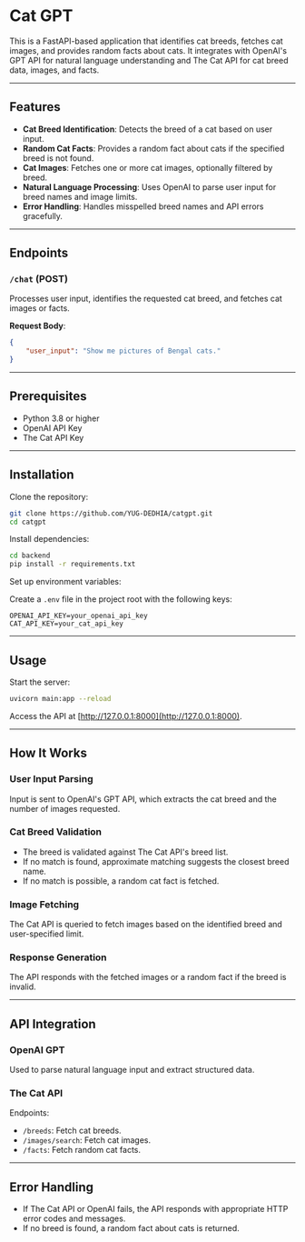 # Cat GPT

This is a FastAPI-based application that identifies cat breeds, fetches cat images, and provides random facts about cats. It integrates with OpenAI's GPT API for natural language understanding and The Cat API for cat breed data, images, and facts.

---

## Features

- **Cat Breed Identification**: Detects the breed of a cat based on user input.
- **Random Cat Facts**: Provides a random fact about cats if the specified breed is not found.
- **Cat Images**: Fetches one or more cat images, optionally filtered by breed.
- **Natural Language Processing**: Uses OpenAI to parse user input for breed names and image limits.
- **Error Handling**: Handles misspelled breed names and API errors gracefully.

---

## Endpoints

### `/chat` (POST)
Processes user input, identifies the requested cat breed, and fetches cat images or facts.

**Request Body**:
```json
{
    "user_input": "Show me pictures of Bengal cats."
}
```

---

## Prerequisites

- Python 3.8 or higher
- OpenAI API Key
- The Cat API Key

---

## Installation

Clone the repository:
```sh
git clone https://github.com/YUG-DEDHIA/catgpt.git
cd catgpt
```

Install dependencies:
```sh
cd backend
pip install -r requirements.txt
```

Set up environment variables:

Create a `.env` file in the project root with the following keys:
```
OPENAI_API_KEY=your_openai_api_key
CAT_API_KEY=your_cat_api_key
```

---

## Usage

Start the server:
```sh
uvicorn main:app --reload
```

Access the API at [http://127.0.0.1:8000](http://127.0.0.1:8000).

---

## How It Works

### User Input Parsing
Input is sent to OpenAI's GPT API, which extracts the cat breed and the number of images requested.

### Cat Breed Validation
- The breed is validated against The Cat API's breed list.
- If no match is found, approximate matching suggests the closest breed name.
- If no match is possible, a random cat fact is fetched.

### Image Fetching
The Cat API is queried to fetch images based on the identified breed and user-specified limit.

### Response Generation
The API responds with the fetched images or a random fact if the breed is invalid.

---

## API Integration

### OpenAI GPT
Used to parse natural language input and extract structured data.

### The Cat API
Endpoints:
- `/breeds`: Fetch cat breeds.
- `/images/search`: Fetch cat images.
- `/facts`: Fetch random cat facts.

---

## Error Handling

- If The Cat API or OpenAI fails, the API responds with appropriate HTTP error codes and messages.
- If no breed is found, a random fact about cats is returned.

